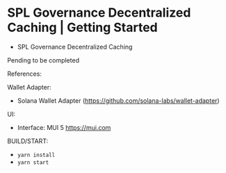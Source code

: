 # SPL Governance Decentralized Caching | Getting Started 

- SPL Governance Decentralized Caching

Pending to be completed


References:

Wallet Adapter:
- Solana Wallet Adapter (https://github.com/solana-labs/wallet-adapter)

UI:
- Interface: MUI 5 https://mui.com

BUILD/START:
- `yarn install`
- `yarn start`
